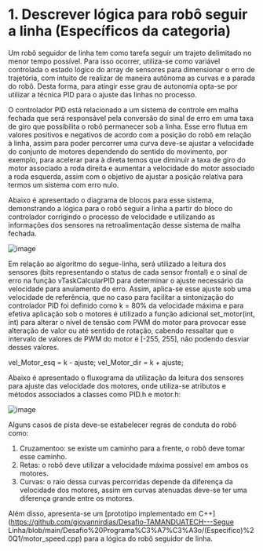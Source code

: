 # 1. Descrever lógica para robô seguir a linha (Específicos da categoria)

Um robô seguidor de linha tem como tarefa seguir um trajeto delimitado no menor tempo possível. Para isso ocorrer, utiliza-se como variável controlada o estado lógico do array de sensores para dimensionar o erro de trajetória, com intuito de realizar de maneira autônoma as curvas e a parada do robô. Desta forma, para atingir esse grau de autonomia opta-se por utilizar a técnica PID para o ajuste das linhas no processo.

O controlador PID está relacionado a um sistema de controle em malha fechada que será responsável pela conversão do sinal de erro em uma taxa de giro que possibilita o robô permanecer sob a linha. Esse erro flutua em valores positivos e negativos de acordo com a posição do robô em relação à linha, assim para poder percorrer uma curva deve-se ajustar a velocidade do conjunto de motores dependendo do sentido do movimento, por exemplo, para acelerar para à direta temos que diminuir a taxa de giro do motor associado a roda direita e aumentar a velocidade do motor associado a roda esquerda, assim com o objetivo de ajustar a posição relativa para termos um sistema com erro nulo.

Abaixo é apresentado o diagrama de blocos para esse sistema, demonstrando a lógica para o robô seguir a linha a partir do bloco do controlador corrigindo o processo de velocidade e utilizando as informações dos sensores na retroalimentação desse sistema de malha fechada. 

![image](https://user-images.githubusercontent.com/99917909/169548162-84cc6089-447b-4d0a-bef4-12530ee12058.png)

Em relação ao algoritmo do segue-linha, será utilizado a leitura dos sensores (bits representando o status de cada sensor frontal) e o sinal de erro na função vTaskCalcularPID para determinar o ajuste necessário da velocidade para anulamento do erro. Assim, aplica-se esse ajuste sob uma velocidade de referência, que no caso para facilitar a sintonização do controlador PID foi definido como k = 80% da velocidade máxima e para efetiva aplicação sob o motores é utilizado a função adicional set_motor(int, int) para alterar o nível de tensão com PWM do motor para provocar esse alteração de valor ou até sentido de rotação, cabendo ressaltar que o intervalo de valores de PWM do motor é [-255, 255], não podendo desviar desses valores.

vel_Motor_esq = k - ajuste;
vel_Motor_dir = k + ajuste;

Abaixo é apresentado o fluxograma da utilização da leitura dos sensores para ajuste das velocidade dos motores, onde utiliza-se atributos e métodos associados a classes como PID.h e motor.h:

![image](https://user-images.githubusercontent.com/99917909/169548467-2b137ac5-01c1-4b97-90d2-ea73e96fe028.png)

Alguns casos de pista deve-se estabelecer regras de conduta do robô como:
1. Cruzamentoo: se existe um caminho para a frente, o robô deve tomar esse caminho.
2. Retas: o robô deve utilizar a velocidade máxima possível em ambos os motores.
3. Curvas: o raio dessa curvas percorridas depende da diferença da velocidade dos motores, assim em curvas atenuadas deve-se ter uma diferença grande entre os motores.

Além disso, apresenta-se um [prototipo implementado em C++](https://github.com/giovannirdias/Desafio-TAMANDUATECH---Segue Linha/blob/main/Desafio%20Programa%C3%A7%C3%A3o/(Especifico)%20Q1/motor_speed.cpp) para a lógica do robô seguidor de linha.
